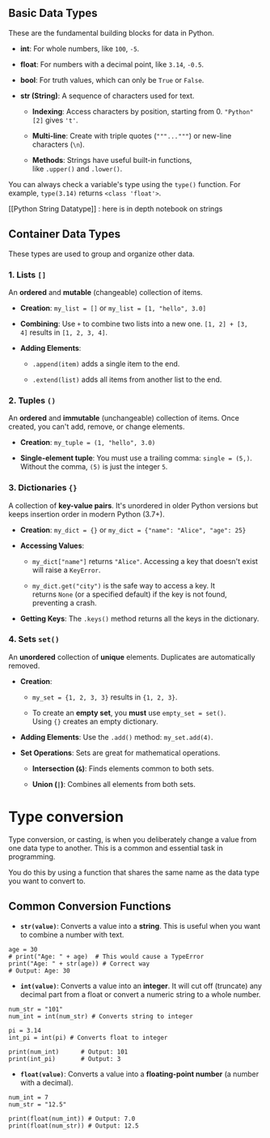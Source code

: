 ## Basic Data Types

These are the fundamental building blocks for data in Python.

- **int**: For whole numbers, like `100`, `-5`.
    
- **float**: For numbers with a decimal point, like `3.14`, `-0.5`.
    
- **bool**: For truth values, which can only be `True` or `False`.
    
- **str (String)**: A sequence of characters used for text.
    
    - **Indexing**: Access characters by position, starting from 0. `"Python"[2]` gives `'t'`.
        
    - **Multi-line**: Create with triple quotes (`"""..."""`) or new-line characters (`\n`).
        
    - **Methods**: Strings have useful built-in functions, like `.upper()` and `.lower()`.
        

You can always check a variable's type using the `type()` function. For example, `type(3.14)` returns `<class 'float'>`.

[[Python String Datatype]] : here is in depth notebook on strings

## Container Data Types

These types are used to group and organize other data.

### 1. Lists `[]`

An **ordered** and **mutable** (changeable) collection of items.

- **Creation**: `my_list = []` or `my_list = [1, "hello", 3.0]`
    
- **Combining**: Use `+` to combine two lists into a new one. `[1, 2] + [3, 4]` results in `[1, 2, 3, 4]`.
    
- **Adding Elements**:
    
    - `.append(item)` adds a single item to the end.
        
    - `.extend(list)` adds all items from another list to the end.
        

### 2. Tuples `()`

An **ordered** and **immutable** (unchangeable) collection of items. Once created, you can't add, remove, or change elements.

- **Creation**: `my_tuple = (1, "hello", 3.0)`
    
- **Single-element tuple**: You must use a trailing comma: `single = (5,)`. Without the comma, `(5)` is just the integer `5`.
    

### 3. Dictionaries `{}`

A collection of **key-value pairs**. It's unordered in older Python versions but keeps insertion order in modern Python (3.7+).

- **Creation**: `my_dict = {}` or `my_dict = {"name": "Alice", "age": 25}`
    
- **Accessing Values**:
    
    - `my_dict["name"]` returns `"Alice"`. Accessing a key that doesn't exist will raise a `KeyError`.
        
    - `my_dict.get("city")` is the safe way to access a key. It returns `None` (or a specified default) if the key is not found, preventing a crash.
        
- **Getting Keys**: The `.keys()` method returns all the keys in the dictionary.
    

### 4. Sets `set()`

An **unordered** collection of **unique** elements. Duplicates are automatically removed.

- **Creation**:
    
    - `my_set = {1, 2, 3, 3}` results in `{1, 2, 3}`.
        
    - To create an **empty set**, you **must** use `empty_set = set()`. Using `{}` creates an empty dictionary.
        
- **Adding Elements**: Use the `.add()` method: `my_set.add(4)`.
    
- **Set Operations**: Sets are great for mathematical operations.
    
    - **Intersection (`&`)**: Finds elements common to both sets.
        
    - **Union (`|`)**: Combines all elements from both sets.

# Type conversion
Type conversion, or casting, is when you deliberately change a value from one data type to another. This is a common and essential task in programming.

You do this by using a function that shares the same name as the data type you want to convert to.

## Common Conversion Functions

- **`str(value)`**: Converts a value into a **string**. This is useful when you want to combine a number with text.

```
age = 30
# print("Age: " + age)  # This would cause a TypeError
print("Age: " + str(age)) # Correct way
# Output: Age: 30
```

- **`int(value)`**: Converts a value into an **integer**. It will cut off (truncate) any decimal part from a float or convert a numeric string to a whole number.

```
num_str = "101"
num_int = int(num_str) # Converts string to integer

pi = 3.14
int_pi = int(pi) # Converts float to integer

print(num_int)      # Output: 101
print(int_pi)       # Output: 3
```

- **`float(value)`**: Converts a value into a **floating-point number** (a number with a decimal).

```
num_int = 7
num_str = "12.5"

print(float(num_int)) # Output: 7.0
print(float(num_str)) # Output: 12.5
```